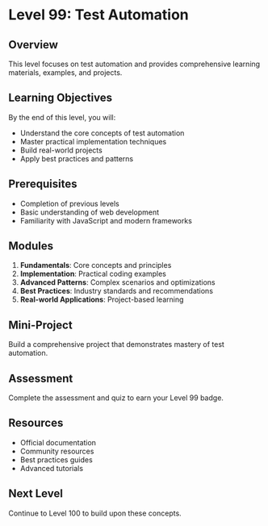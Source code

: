 # Level 99: Test Automation

## Overview
This level focuses on test automation and provides comprehensive learning materials, examples, and projects.

## Learning Objectives
By the end of this level, you will:
- Understand the core concepts of test automation
- Master practical implementation techniques
- Build real-world projects
- Apply best practices and patterns

## Prerequisites
- Completion of previous levels
- Basic understanding of web development
- Familiarity with JavaScript and modern frameworks

## Modules
1. **Fundamentals**: Core concepts and principles
2. **Implementation**: Practical coding examples
3. **Advanced Patterns**: Complex scenarios and optimizations
4. **Best Practices**: Industry standards and recommendations
5. **Real-world Applications**: Project-based learning

## Mini-Project
Build a comprehensive project that demonstrates mastery of test automation.

## Assessment
Complete the assessment and quiz to earn your Level 99 badge.

## Resources
- Official documentation
- Community resources
- Best practices guides
- Advanced tutorials

## Next Level
Continue to Level 100 to build upon these concepts.
